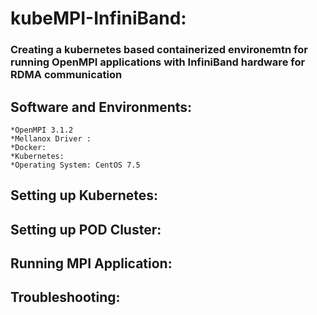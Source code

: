 # kubeMPI-InfiniBand:
### Creating a kubernetes based containerized environemtn for running OpenMPI applications with InfiniBand hardware for RDMA communication

## Software and Environments:
```
*OpenMPI 3.1.2
*Mellanox Driver : 
*Docker: 
*Kubernetes:
*Operating System: CentOS 7.5

```

## Setting up Kubernetes:

## Setting up POD Cluster:

## Running MPI Application:

## Troubleshooting:


